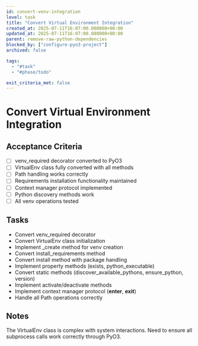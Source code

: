 ```yaml
---
id: convert-venv-integration
level: task
title: "Convert Virtual Environment Integration"
created_at: 2025-07-11T16:07:00.000000+00:00
updated_at: 2025-07-11T16:07:00.000000+00:00
parent: remove-raw-python-dependencies
blocked_by: ["configure-pyo3-project"]
archived: false

tags:
  - "#task"
  - "#phase/todo"

exit_criteria_met: false
---
```


# Convert Virtual Environment Integration

## Acceptance Criteria

- [ ] venv_required decorator converted to PyO3
- [ ] VirtualEnv class fully converted with all methods
- [ ] Path handling works correctly
- [ ] Requirements installation functionality maintained
- [ ] Context manager protocol implemented
- [ ] Python discovery methods work
- [ ] All venv operations tested

## Tasks

- Convert venv_required decorator
- Convert VirtualEnv class initialization
- Implement _create method for venv creation
- Convert install_requirements method
- Convert install method with package handling
- Implement property methods (exists, python_executable)
- Convert static methods (discover_available_pythons, ensure_python, version)
- Implement activate/deactivate methods
- Implement context manager protocol (__enter__, __exit__)
- Handle all Path operations correctly

## Notes

The VirtualEnv class is complex with system interactions. Need to ensure all subprocess calls work correctly through PyO3.